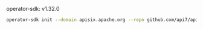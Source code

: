 operator-sdk: v1.32.0

```sh
operator-sdk init --domain apisix.apache.org --repo github.com/api7/apisix-operator --plugins=go/v4-alpha
```